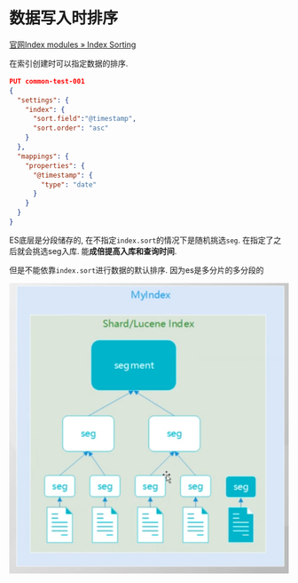 # 数据写入时排序

[官网Index modules » Index Sorting](https://www.elastic.co/guide/en/elasticsearch/reference/8.2/index-modules-index-sorting.html)

在索引创建时可以指定数据的排序. 

```json
PUT common-test-001
{
  "settings": {
    "index": {
      "sort.field":"@timestamp",
      "sort.order": "asc"
    }
  },
  "mappings": {
    "properties": {
      "@timestamp": {
        "type": "date"
      }
    }
  }
}
```



ES底层是分段储存的, 在不指定`index.sort`的情况下是随机挑选`seg`. 在指定了之后就会挑选seg入库. 能**成倍提高入库和查询时间**.

但是不能依靠`index.sort`进行数据的默认排序. 因为es是多分片的多分段的

![image-20220509210125772](IndexSort.assets/image-20220509210125772.png)


